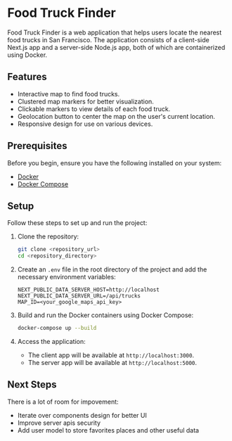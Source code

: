 # Food Truck Finder

Food Truck Finder is a web application that helps users locate the nearest food trucks in San Francisco. The application consists of a client-side Next.js app and a server-side Node.js app, both of which are containerized using Docker.

## Features

- Interactive map to find food trucks.
- Clustered map markers for better visualization.
- Clickable markers to view details of each food truck.
- Geolocation button to center the map on the user's current location.
- Responsive design for use on various devices.

## Prerequisites

Before you begin, ensure you have the following installed on your system:

- [Docker](https://www.docker.com/products/docker-desktop)
- [Docker Compose](https://docs.docker.com/compose/install/)

## Setup

Follow these steps to set up and run the project:

1. Clone the repository:
    ```bash
    git clone <repository_url>
    cd <repository_directory>
    ```

2. Create an `.env` file in the root directory of the project and add the necessary environment variables:
    ```env
    NEXT_PUBLIC_DATA_SERVER_HOST=http://localhost
    NEXT_PUBLIC_DATA_SERVER_URL=/api/trucks
    MAP_ID=<your_google_maps_api_key>
    ```

3. Build and run the Docker containers using Docker Compose:
    ```bash
    docker-compose up --build
    ```

4. Access the application:
    - The client app will be available at `http://localhost:3000`.
    - The server app will be available at `http://localhost:5000`.

## Next Steps

There is a lot of room for impovement:
- Iterate over components design for better UI
- Improve server apis security
- Add user model to store favorites places and other useful data
